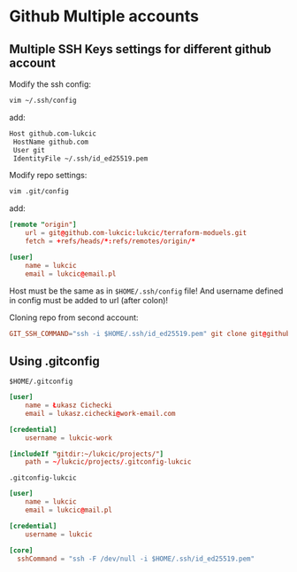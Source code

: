# Github Multiple accounts

## Multiple SSH Keys settings for different github account

Modify the ssh config:

```sh
vim ~/.ssh/config
```

add:

```sh
Host github.com-lukcic
 HostName github.com
 User git
 IdentityFile ~/.ssh/id_ed25519.pem
```

Modify repo settings:

```sh
vim .git/config
```

add:

```toml
[remote "origin"]
    url = git@github.com-lukcic:lukcic/terraform-moduels.git
    fetch = +refs/heads/*:refs/remotes/origin/*

[user]
    name = lukcic
    email = lukcic@email.pl
```

Host must be the same as in `$HOME/.ssh/config` file!
And username defined in config must be added to url (after colon)!

Cloning repo from second account:

```toml
GIT_SSH_COMMAND="ssh -i $HOME/.ssh/id_ed25519.pem" git clone git@github.com:lukcic/scripts.git
```

## Using .gitconfig

`$HOME/.gitconfig`

```toml
[user]
    name = Łukasz Cichecki
    email = lukasz.cichecki@work-email.com

[credential]
    username = lukcic-work

[includeIf "gitdir:~/lukcic/projects/"]
    path = ~/lukcic/projects/.gitconfig-lukcic
```

`.gitconfig-lukcic`

```toml
[user]
    name = lukcic
    email = lukcic@mail.pl

[credential]
    username = lukcic

[core]
  sshCommand = "ssh -F /dev/null -i $HOME/.ssh/id_ed25519.pem"
```
